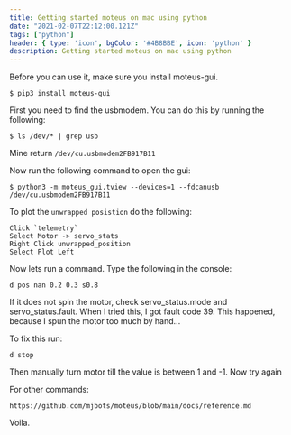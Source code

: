 ```yaml
---
title: Getting started moteus on mac using python
date: "2021-02-07T22:12:00.121Z"
tags: ["python"]
header: { type: 'icon', bgColor: '#4B8BBE', icon: 'python' }
description: Getting started moteus on mac using python
---
```


Before you can use it, make sure you install moteus-gui.
```
$ pip3 install moteus-gui
```

First you need to find the usbmodem.
You can do this by running the following:
```
$ ls /dev/* | grep usb
```

Mine return `/dev/cu.usbmodem2FB917B11`

Now run the following command to open the gui:
```
$ python3 -m moteus_gui.tview --devices=1 --fdcanusb /dev/cu.usbmodem2FB917B11
```

To plot the `unwrapped posistion` do the following:
```
Click `telemetry`
Select Motor -> servo_stats
Right Click unwrapped_position
Select Plot Left
```

Now lets run a command.
Type the following in the console:
```
d pos nan 0.2 0.3 s0.8
```

If it does not spin the motor, check servo_status.mode and servo_status.fault.
When I tried this, I got fault code 39.
This happened, because I spun the motor too much by hand...

To fix this run:
```
d stop
```

Then manually turn motor till the value is between 1 and -1. Now try again

For other commands:
```
https://github.com/mjbots/moteus/blob/main/docs/reference.md
```

Voila.
